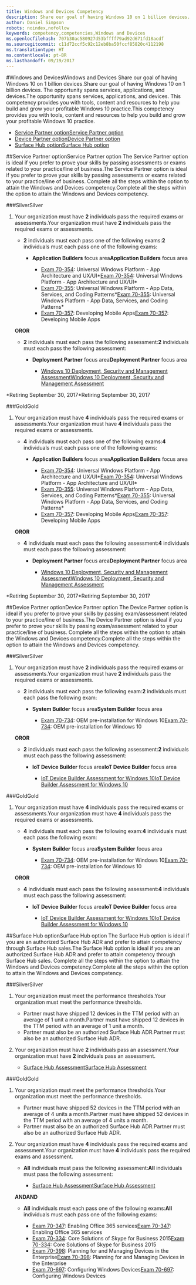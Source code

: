 ```yaml
---
title: Windows and Devices Competency
description: Share our goal of having Windows 10 on 1 billion devices. The opportunity spans services, applications, and devices. This competency provides you with tools, content and resources to help you build and grow your profitable Windows 10 practice.
author: Daniel Simpson
robots: noindex,nofollow
keywords: competency,competencies,Windows and Devices
ms.openlocfilehash: 707b30ac580927d53bffff79ad92d671fd18acdf
ms.sourcegitcommit: c11d72ccf5c92c12eb8ba50fccf85820c4112198
ms.translationtype: HT
ms.contentlocale: pt-BR
ms.lasthandoff: 09/19/2017
---
```

#<a name="windows-and-devices"></a><span data-ttu-id="5685d-106">Windows and Devices</span><span class="sxs-lookup"><span data-stu-id="5685d-106">Windows and Devices</span></span> 
<span data-ttu-id="5685d-107">Share our goal of having Windows 10 on 1 billion devices.</span><span class="sxs-lookup"><span data-stu-id="5685d-107">Share our goal of having Windows 10 on 1 billion devices.</span></span> <span data-ttu-id="5685d-108">The opportunity spans services, applications, and devices.</span><span class="sxs-lookup"><span data-stu-id="5685d-108">The opportunity spans services, applications, and devices.</span></span> <span data-ttu-id="5685d-109">This competency provides you with tools, content and resources to help you build and grow your profitable Windows 10 practice.</span><span class="sxs-lookup"><span data-stu-id="5685d-109">This competency provides you with tools, content and resources to help you build and grow your profitable Windows 10 practice.</span></span>

- [<span data-ttu-id="5685d-110">Service Partner option</span><span class="sxs-lookup"><span data-stu-id="5685d-110">Service Partner option</span></span>](#service-partner-option)
- [<span data-ttu-id="5685d-111">Device Partner option</span><span class="sxs-lookup"><span data-stu-id="5685d-111">Device Partner option</span></span>](#device-partner-option)
- [<span data-ttu-id="5685d-112">Surface Hub option</span><span class="sxs-lookup"><span data-stu-id="5685d-112">Surface Hub option</span></span>](#surface-hub-option)

##<a name="service-partner-option"></a><span data-ttu-id="5685d-113">Service Partner option</span><span class="sxs-lookup"><span data-stu-id="5685d-113">Service Partner option</span></span>
<span data-ttu-id="5685d-114">The Service Partner option is ideal if you prefer to prove your skills by passing assessments or exams related to your practice/line of business.</span><span class="sxs-lookup"><span data-stu-id="5685d-114">The Service Partner option is ideal if you prefer to prove your skills by passing assessments or exams related to your practice/line of business.</span></span> <span data-ttu-id="5685d-115">Complete all the steps within the option to attain the Windows and Devices competency.</span><span class="sxs-lookup"><span data-stu-id="5685d-115">Complete all the steps within the option to attain the Windows and Devices competency.</span></span>

###<a name="silver"></a><span data-ttu-id="5685d-116">Silver</span><span class="sxs-lookup"><span data-stu-id="5685d-116">Silver</span></span>
1. <span data-ttu-id="5685d-117">Your organization must have **2** individuals pass the required exams or assessments.</span><span class="sxs-lookup"><span data-stu-id="5685d-117">Your organization must have **2** individuals pass the required exams or assessments.</span></span>

    - <span data-ttu-id="5685d-118">**2** individuals must each pass one of the following exams:</span><span class="sxs-lookup"><span data-stu-id="5685d-118">**2** individuals must each pass one of the following exams:</span></span>

        - <span data-ttu-id="5685d-119">**Application Builders** focus area</span><span class="sxs-lookup"><span data-stu-id="5685d-119">**Application Builders** focus area</span></span>

            - <span data-ttu-id="5685d-120">[Exam 70-354](https://www.microsoft.com/en-us/learning/exam-70-354.aspx): Universal Windows Platform - App Architecture and UX/UI*</span><span class="sxs-lookup"><span data-stu-id="5685d-120">[Exam 70-354](https://www.microsoft.com/en-us/learning/exam-70-354.aspx): Universal Windows Platform - App Architecture and UX/UI*</span></span>
            - <span data-ttu-id="5685d-121">[Exam 70-355](https://www.microsoft.com/en-us/learning/exam-70-355.aspx): Universal Windows Platform - App Data, Services, and Coding Patterns*</span><span class="sxs-lookup"><span data-stu-id="5685d-121">[Exam 70-355](https://www.microsoft.com/en-us/learning/exam-70-355.aspx): Universal Windows Platform - App Data, Services, and Coding Patterns*</span></span>
            - <span data-ttu-id="5685d-122">[Exam 70-357](https://www.microsoft.com/en-us/learning/exam-70-357.aspx): Developing Mobile Apps</span><span class="sxs-lookup"><span data-stu-id="5685d-122">[Exam 70-357](https://www.microsoft.com/en-us/learning/exam-70-357.aspx): Developing Mobile Apps</span></span>

    **<span data-ttu-id="5685d-123">OR</span><span class="sxs-lookup"><span data-stu-id="5685d-123">OR</span></span>**

    - <span data-ttu-id="5685d-124">**2** individuals must each pass the following assessment:</span><span class="sxs-lookup"><span data-stu-id="5685d-124">**2** individuals must each pass the following assessment:</span></span>

        - <span data-ttu-id="5685d-125">**Deployment Partner** focus area</span><span class="sxs-lookup"><span data-stu-id="5685d-125">**Deployment Partner** focus area</span></span>

            - [<span data-ttu-id="5685d-126">Windows 10 Deployment, Security and Management Assessment</span><span class="sxs-lookup"><span data-stu-id="5685d-126">Windows 10 Deployment, Security and Management Assessment</span></span>](https://partneruniversity.microsoft.com/?whr=uri:MicrosoftAccount&courseId=16022&scoId=eGcisv8BC_3806265419)

<span data-ttu-id="5685d-127">*Retiring September 30, 2017</span><span class="sxs-lookup"><span data-stu-id="5685d-127">*Retiring September 30, 2017</span></span>

###<a name="gold"></a><span data-ttu-id="5685d-128">Gold</span><span class="sxs-lookup"><span data-stu-id="5685d-128">Gold</span></span>
1. <span data-ttu-id="5685d-129">Your organization must have **4** individuals pass the required exams or assessments.</span><span class="sxs-lookup"><span data-stu-id="5685d-129">Your organization must have **4** individuals pass the required exams or assessments.</span></span>
    - <span data-ttu-id="5685d-130">**4** individuals must each pass one of the following exams:</span><span class="sxs-lookup"><span data-stu-id="5685d-130">**4** individuals must each pass one of the following exams:</span></span>
        - <span data-ttu-id="5685d-131">**Application Builders** focus area</span><span class="sxs-lookup"><span data-stu-id="5685d-131">**Application Builders** focus area</span></span>

            - <span data-ttu-id="5685d-132">[Exam 70-354](https://www.microsoft.com/en-us/learning/exam-70-354.aspx): Universal Windows Platform - App Architecture and UX/UI*</span><span class="sxs-lookup"><span data-stu-id="5685d-132">[Exam 70-354](https://www.microsoft.com/en-us/learning/exam-70-354.aspx): Universal Windows Platform - App Architecture and UX/UI*</span></span>
            - <span data-ttu-id="5685d-133">[Exam 70-355](https://www.microsoft.com/en-us/learning/exam-70-355.aspx): Universal Windows Platform - App Data, Services, and Coding Patterns*</span><span class="sxs-lookup"><span data-stu-id="5685d-133">[Exam 70-355](https://www.microsoft.com/en-us/learning/exam-70-355.aspx): Universal Windows Platform - App Data, Services, and Coding Patterns*</span></span>
            - <span data-ttu-id="5685d-134">[Exam 70-357](https://www.microsoft.com/en-us/learning/exam-70-357.aspx): Developing Mobile Apps</span><span class="sxs-lookup"><span data-stu-id="5685d-134">[Exam 70-357](https://www.microsoft.com/en-us/learning/exam-70-357.aspx): Developing Mobile Apps</span></span>

    **<span data-ttu-id="5685d-135">OR</span><span class="sxs-lookup"><span data-stu-id="5685d-135">OR</span></span>**

    - <span data-ttu-id="5685d-136">**4** individuals must each pass the following assessment:</span><span class="sxs-lookup"><span data-stu-id="5685d-136">**4** individuals must each pass the following assessment:</span></span>

        - <span data-ttu-id="5685d-137">**Deployment Partner** focus area</span><span class="sxs-lookup"><span data-stu-id="5685d-137">**Deployment Partner** focus area</span></span>

            - [<span data-ttu-id="5685d-138">Windows 10 Deployment, Security and Management Assessment</span><span class="sxs-lookup"><span data-stu-id="5685d-138">Windows 10 Deployment, Security and Management Assessment</span></span>](https://partneruniversity.microsoft.com/?whr=uri:MicrosoftAccount&courseId=16022&scoId=eGcisv8BC_3806265419)

<span data-ttu-id="5685d-139">*Retiring September 30, 2017</span><span class="sxs-lookup"><span data-stu-id="5685d-139">*Retiring September 30, 2017</span></span>

##<a name="device-partner-option"></a><span data-ttu-id="5685d-140">Device Partner option</span><span class="sxs-lookup"><span data-stu-id="5685d-140">Device Partner option</span></span>
<span data-ttu-id="5685d-141">The Device Partner option is ideal if you prefer to prove your skills by passing exam/assessment related to your practice/line of business.</span><span class="sxs-lookup"><span data-stu-id="5685d-141">The Device Partner option is ideal if you prefer to prove your skills by passing exam/assessment related to your practice/line of business.</span></span> <span data-ttu-id="5685d-142">Complete all the steps within the option to attain the Windows and Devices competency.</span><span class="sxs-lookup"><span data-stu-id="5685d-142">Complete all the steps within the option to attain the Windows and Devices competency.</span></span>

###<a name="silver"></a><span data-ttu-id="5685d-143">Silver</span><span class="sxs-lookup"><span data-stu-id="5685d-143">Silver</span></span>
1. <span data-ttu-id="5685d-144">Your organization must have **2** individuals pass the required exams or assessments.</span><span class="sxs-lookup"><span data-stu-id="5685d-144">Your organization must have **2** individuals pass the required exams or assessments.</span></span>

    - <span data-ttu-id="5685d-145">**2** individuals must each pass the following exam:</span><span class="sxs-lookup"><span data-stu-id="5685d-145">**2** individuals must each pass the following exam:</span></span>

        - <span data-ttu-id="5685d-146">**System Builder** focus area</span><span class="sxs-lookup"><span data-stu-id="5685d-146">**System Builder** focus area</span></span>

            - <span data-ttu-id="5685d-147">[Exam 70-734](https://www.microsoft.com/en-us/learning/exam-70-734.aspx): OEM pre-installation for Windows 10</span><span class="sxs-lookup"><span data-stu-id="5685d-147">[Exam 70-734](https://www.microsoft.com/en-us/learning/exam-70-734.aspx): OEM pre-installation for Windows 10</span></span>

    **<span data-ttu-id="5685d-148">OR</span><span class="sxs-lookup"><span data-stu-id="5685d-148">OR</span></span>**

    - <span data-ttu-id="5685d-149">**2** individuals must each pass the following assessment:</span><span class="sxs-lookup"><span data-stu-id="5685d-149">**2** individuals must each pass the following assessment:</span></span>

        - <span data-ttu-id="5685d-150">**IoT Device Builder** focus area</span><span class="sxs-lookup"><span data-stu-id="5685d-150">**IoT Device Builder** focus area</span></span>

            - [<span data-ttu-id="5685d-151">IoT Device Builder Assessment for Windows 10</span><span class="sxs-lookup"><span data-stu-id="5685d-151">IoT Device Builder Assessment for Windows 10</span></span>](https://partneruniversity.microsoft.com/?whr=uri:MicrosoftAccount&courseId=15887&scoId=mwJPK2B8B_9004778676)

###<a name="gold"></a><span data-ttu-id="5685d-152">Gold</span><span class="sxs-lookup"><span data-stu-id="5685d-152">Gold</span></span>
1. <span data-ttu-id="5685d-153">Your organization must have **4** individuals pass the required exams or assessments.</span><span class="sxs-lookup"><span data-stu-id="5685d-153">Your organization must have **4** individuals pass the required exams or assessments.</span></span>

    - <span data-ttu-id="5685d-154">**4** individuals must each pass the following exam:</span><span class="sxs-lookup"><span data-stu-id="5685d-154">**4** individuals must each pass the following exam:</span></span>

        - <span data-ttu-id="5685d-155">**System Builder** focus area</span><span class="sxs-lookup"><span data-stu-id="5685d-155">**System Builder** focus area</span></span>

            - <span data-ttu-id="5685d-156">[Exam 70-734](https://www.microsoft.com/en-us/learning/exam-70-734.aspx): OEM pre-installation for Windows 10</span><span class="sxs-lookup"><span data-stu-id="5685d-156">[Exam 70-734](https://www.microsoft.com/en-us/learning/exam-70-734.aspx): OEM pre-installation for Windows 10</span></span>

    **<span data-ttu-id="5685d-157">OR</span><span class="sxs-lookup"><span data-stu-id="5685d-157">OR</span></span>**

    - <span data-ttu-id="5685d-158">**4** individuals must each pass the following assessment:</span><span class="sxs-lookup"><span data-stu-id="5685d-158">**4** individuals must each pass the following assessment:</span></span>

        - <span data-ttu-id="5685d-159">**IoT Device Builder** focus area</span><span class="sxs-lookup"><span data-stu-id="5685d-159">**IoT Device Builder** focus area</span></span>
        
            - [<span data-ttu-id="5685d-160">IoT Device Builder Assessment for Windows 10</span><span class="sxs-lookup"><span data-stu-id="5685d-160">IoT Device Builder Assessment for Windows 10</span></span>](https://partneruniversity.microsoft.com/?whr=uri:MicrosoftAccount&courseId=15887&scoId=mwJPK2B8B_9004778676)

##<a name="surface-hub-option"></a><span data-ttu-id="5685d-161">Surface Hub option</span><span class="sxs-lookup"><span data-stu-id="5685d-161">Surface Hub option</span></span>
<span data-ttu-id="5685d-162">The Surface Hub option is ideal if you are an authorized Surface Hub ADR and prefer to attain competency through Surface Hub sales.</span><span class="sxs-lookup"><span data-stu-id="5685d-162">The Surface Hub option is ideal if you are an authorized Surface Hub ADR and prefer to attain competency through Surface Hub sales.</span></span> <span data-ttu-id="5685d-163">Complete all the steps within the option to attain the Windows and Devices competency.</span><span class="sxs-lookup"><span data-stu-id="5685d-163">Complete all the steps within the option to attain the Windows and Devices competency.</span></span>

###<a name="silver"></a><span data-ttu-id="5685d-164">Silver</span><span class="sxs-lookup"><span data-stu-id="5685d-164">Silver</span></span>
1. <span data-ttu-id="5685d-165">Your organization must meet the performance thresholds.</span><span class="sxs-lookup"><span data-stu-id="5685d-165">Your organization must meet the performance thresholds.</span></span>

    - <span data-ttu-id="5685d-166">Partner must have shipped 12 devices in the TTM period with an average of 1 unit a month.</span><span class="sxs-lookup"><span data-stu-id="5685d-166">Partner must have shipped 12 devices in the TTM period with an average of 1 unit a month.</span></span>
    - <span data-ttu-id="5685d-167">Partner must also be an authorized Surface Hub ADR.</span><span class="sxs-lookup"><span data-stu-id="5685d-167">Partner must also be an authorized Surface Hub ADR.</span></span>

2. <span data-ttu-id="5685d-168">Your organization must have **2** individuals pass an assessment.</span><span class="sxs-lookup"><span data-stu-id="5685d-168">Your organization must have **2** individuals pass an assessment.</span></span>

    - [<span data-ttu-id="5685d-169">Surface Hub Assessment</span><span class="sxs-lookup"><span data-stu-id="5685d-169">Surface Hub Assessment</span></span>](https://PartnerUniversity.microsoft.com?whr=uri:MicrosoftAccount&courseId=16722&scoId=jcNMRQouC_5906265419)


###<a name="gold"></a><span data-ttu-id="5685d-170">Gold</span><span class="sxs-lookup"><span data-stu-id="5685d-170">Gold</span></span>
1. <span data-ttu-id="5685d-171">Your organization must meet the performance thresholds.</span><span class="sxs-lookup"><span data-stu-id="5685d-171">Your organization must meet the performance thresholds.</span></span>

    - <span data-ttu-id="5685d-172">Partner must have shipped 52 devices in the TTM period with an average of 4 units a month.</span><span class="sxs-lookup"><span data-stu-id="5685d-172">Partner must have shipped 52 devices in the TTM period with an average of 4 units a month.</span></span>
    - <span data-ttu-id="5685d-173">Partner must also be an authorized Surface Hub ADR.</span><span class="sxs-lookup"><span data-stu-id="5685d-173">Partner must also be an authorized Surface Hub ADR.</span></span>

2. <span data-ttu-id="5685d-174">Your organization must have **4** individuals pass the required exams and assessment.</span><span class="sxs-lookup"><span data-stu-id="5685d-174">Your organization must have **4** individuals pass the required exams and assessment.</span></span>

    - <span data-ttu-id="5685d-175">**All** individuals must pass the following assessment:</span><span class="sxs-lookup"><span data-stu-id="5685d-175">**All** individuals must pass the following assessment:</span></span>
    
        - [<span data-ttu-id="5685d-176">Surface Hub Assessment</span><span class="sxs-lookup"><span data-stu-id="5685d-176">Surface Hub Assessment</span></span>](https://PartnerUniversity.microsoft.com?whr=uri:MicrosoftAccount&courseId=16722&scoId=jcNMRQouC_5906265419)
    
    **<span data-ttu-id="5685d-177">AND</span><span class="sxs-lookup"><span data-stu-id="5685d-177">AND</span></span>**

    - <span data-ttu-id="5685d-178">**All** individuals must each pass one of the following exams:</span><span class="sxs-lookup"><span data-stu-id="5685d-178">**All** individuals must each pass one of the following exams:</span></span>

        - <span data-ttu-id="5685d-179">[Exam 70-347](https://www.microsoft.com/en-us/learning/exam-70-347.aspx): Enabling Office 365 services</span><span class="sxs-lookup"><span data-stu-id="5685d-179">[Exam 70-347](https://www.microsoft.com/en-us/learning/exam-70-347.aspx): Enabling Office 365 services</span></span>
        - <span data-ttu-id="5685d-180">[Exam 70-334](https://www.microsoft.com/en-us/learning/exam-70-334.aspx): Core Solutions of Skype for Business 2015</span><span class="sxs-lookup"><span data-stu-id="5685d-180">[Exam 70-334](https://www.microsoft.com/en-us/learning/exam-70-334.aspx): Core Solutions of Skype for Business 2015</span></span> 
        - <span data-ttu-id="5685d-181">[Exam 70-398](https://www.microsoft.com/en-us/learning/exam-70-398.aspx): Planning for and Managing Devices in the Enterprise</span><span class="sxs-lookup"><span data-stu-id="5685d-181">[Exam 70-398](https://www.microsoft.com/en-us/learning/exam-70-398.aspx): Planning for and Managing Devices in the Enterprise</span></span>
        - <span data-ttu-id="5685d-182">[Exam 70-697](https://www.microsoft.com/en-us/learning/exam-70-697.aspx): Configuring Windows Devices</span><span class="sxs-lookup"><span data-stu-id="5685d-182">[Exam 70-697](https://www.microsoft.com/en-us/learning/exam-70-697.aspx): Configuring Windows Devices</span></span> 



      



 


